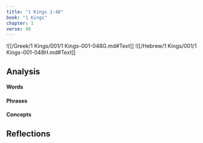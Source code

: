 ```yaml
---
title: "1 Kings 1:48"
book: "1 Kings"
chapter: 1
verse: 48
---
```

![[/Greek/1 Kings/001/1 Kings-001-048G.md#Text]]
![[/Hebrew/1 Kings/001/1 Kings-001-048H.md#Text]]

## Analysis

#### Words

#### Phrases

#### Concepts

## Reflections
